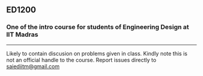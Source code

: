 ## ED1200

### One of the intro course for students of Engineering Design at IIT Madras
---
Likely to contain discusion on problems given in class.
Kindly note this is not an official handle to the course.
Report issues directly to saiediitm@gmail.com

